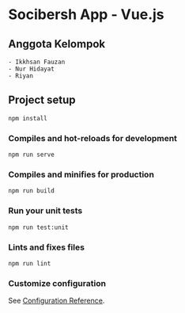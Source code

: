 # Socibersh App -  Vue.js

## Anggota Kelompok
```
- Ikkhsan Fauzan
- Nur Hidayat
- Riyan
```

## Project setup
```
npm install
```

### Compiles and hot-reloads for development
```
npm run serve
```

### Compiles and minifies for production
```
npm run build
```

### Run your unit tests
```
npm run test:unit
```

### Lints and fixes files
```
npm run lint
```

### Customize configuration
See [Configuration Reference](https://cli.vuejs.org/config/).

